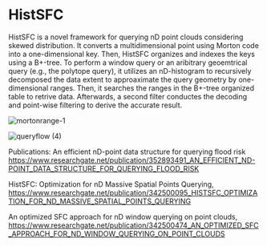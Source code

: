 # HistSFC

HistSFC is a novel framework for querying nD point clouds considering skewed distribution. It converts a multidimensional point using Morton code into a one-dimensional key. Then, HistSFC organizes and indexes the keys using a B+-tree. To perform a window query or an aribitrary geoemtrical query (e.g., the polytope query), it utilizes an nD-histogram to recursively decomposed the data extent to approaximate the query geometry by one-dimensional ranges. Then, it searches the ranges in the B+-tree organized table to retrive data. Afterwards, a second filter conductes the decoding and point-wise filtering to derive the accurate result.

![mortonrange-1](https://user-images.githubusercontent.com/35140221/125162461-3cfdcd00-e188-11eb-9491-6aa7742a12c0.png)

![queryflow (4)](https://user-images.githubusercontent.com/35140221/125162545-ce6d3f00-e188-11eb-88fe-b2c34ee18312.png)

Publications:
An efficient nD-point data structure for querying flood risk
https://www.researchgate.net/publication/352893491_AN_EFFICIENT_ND-POINT_DATA_STRUCTURE_FOR_QUERYING_FLOOD_RISK 

HistSFC: Optimization for nD Massive Spatial Points Querying, https://www.researchgate.net/publication/342500095_HISTSFC_OPTIMIZATION_FOR_ND_MASSIVE_SPATIAL_POINTS_QUERYING 

An optimized SFC approach for nD window querying on point clouds, https://www.researchgate.net/publication/342500474_AN_OPTIMIZED_SFC_APPROACH_FOR_ND_WINDOW_QUERYING_ON_POINT_CLOUDS
